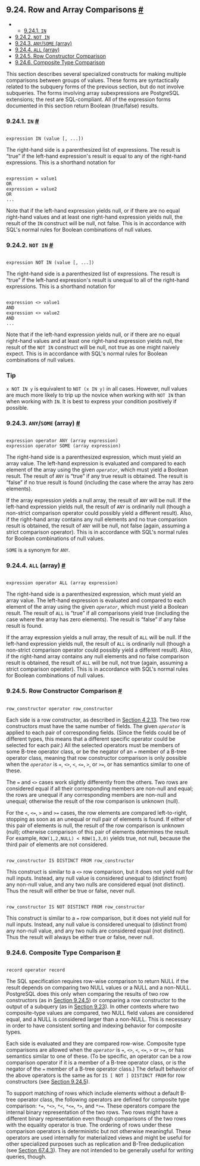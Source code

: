 ## 9.24. Row and Array Comparisons [#](#FUNCTIONS-COMPARISONS)

  * *   [9.24.1. `IN`](functions-comparisons.html#FUNCTIONS-COMPARISONS-IN-SCALAR)
  * [9.24.2. `NOT IN`](functions-comparisons.html#FUNCTIONS-COMPARISONS-NOT-IN)
  * [9.24.3. `ANY`/`SOME` (array)](functions-comparisons.html#FUNCTIONS-COMPARISONS-ANY-SOME)
  * [9.24.4. `ALL` (array)](functions-comparisons.html#FUNCTIONS-COMPARISONS-ALL)
  * [9.24.5. Row Constructor Comparison](functions-comparisons.html#ROW-WISE-COMPARISON)
  * [9.24.6. Composite Type Comparison](functions-comparisons.html#COMPOSITE-TYPE-COMPARISON)

This section describes several specialized constructs for making multiple comparisons between groups of values. These forms are syntactically related to the subquery forms of the previous section, but do not involve subqueries. The forms involving array subexpressions are PostgreSQL extensions; the rest are SQL-compliant. All of the expression forms documented in this section return Boolean (true/false) results.

### 9.24.1. `IN` [#](#FUNCTIONS-COMPARISONS-IN-SCALAR)

```

expression IN (value [, ...])
```

The right-hand side is a parenthesized list of expressions. The result is “true” if the left-hand expression's result is equal to any of the right-hand expressions. This is a shorthand notation for

```

expression = value1
OR
expression = value2
OR
...
```

Note that if the left-hand expression yields null, or if there are no equal right-hand values and at least one right-hand expression yields null, the result of the `IN` construct will be null, not false. This is in accordance with SQL's normal rules for Boolean combinations of null values.

### 9.24.2. `NOT IN` [#](#FUNCTIONS-COMPARISONS-NOT-IN)

```

expression NOT IN (value [, ...])
```

The right-hand side is a parenthesized list of expressions. The result is “true” if the left-hand expression's result is unequal to all of the right-hand expressions. This is a shorthand notation for

```

expression <> value1
AND
expression <> value2
AND
...
```

Note that if the left-hand expression yields null, or if there are no equal right-hand values and at least one right-hand expression yields null, the result of the `NOT IN` construct will be null, not true as one might naively expect. This is in accordance with SQL's normal rules for Boolean combinations of null values.

### Tip

`x NOT IN y` is equivalent to `NOT (x IN y)` in all cases. However, null values are much more likely to trip up the novice when working with `NOT IN` than when working with `IN`. It is best to express your condition positively if possible.

### 9.24.3. `ANY`/`SOME` (array) [#](#FUNCTIONS-COMPARISONS-ANY-SOME)

```

expression operator ANY (array expression)
expression operator SOME (array expression)
```

The right-hand side is a parenthesized expression, which must yield an array value. The left-hand expression is evaluated and compared to each element of the array using the given *`operator`*, which must yield a Boolean result. The result of `ANY` is “true” if any true result is obtained. The result is “false” if no true result is found (including the case where the array has zero elements).

If the array expression yields a null array, the result of `ANY` will be null. If the left-hand expression yields null, the result of `ANY` is ordinarily null (though a non-strict comparison operator could possibly yield a different result). Also, if the right-hand array contains any null elements and no true comparison result is obtained, the result of `ANY` will be null, not false (again, assuming a strict comparison operator). This is in accordance with SQL's normal rules for Boolean combinations of null values.

`SOME` is a synonym for `ANY`.

### 9.24.4. `ALL` (array) [#](#FUNCTIONS-COMPARISONS-ALL)

```

expression operator ALL (array expression)
```

The right-hand side is a parenthesized expression, which must yield an array value. The left-hand expression is evaluated and compared to each element of the array using the given *`operator`*, which must yield a Boolean result. The result of `ALL` is “true” if all comparisons yield true (including the case where the array has zero elements). The result is “false” if any false result is found.

If the array expression yields a null array, the result of `ALL` will be null. If the left-hand expression yields null, the result of `ALL` is ordinarily null (though a non-strict comparison operator could possibly yield a different result). Also, if the right-hand array contains any null elements and no false comparison result is obtained, the result of `ALL` will be null, not true (again, assuming a strict comparison operator). This is in accordance with SQL's normal rules for Boolean combinations of null values.

### 9.24.5. Row Constructor Comparison [#](#ROW-WISE-COMPARISON)

```

row_constructor operator row_constructor
```

Each side is a row constructor, as described in [Section 4.2.13](sql-expressions.html#SQL-SYNTAX-ROW-CONSTRUCTORS "4.2.13. Row Constructors"). The two row constructors must have the same number of fields. The given *`operator`* is applied to each pair of corresponding fields. (Since the fields could be of different types, this means that a different specific operator could be selected for each pair.) All the selected operators must be members of some B-tree operator class, or be the negator of an `=` member of a B-tree operator class, meaning that row constructor comparison is only possible when the *`operator`* is `=`, `<>`, `<`, `<=`, `>`, or `>=`, or has semantics similar to one of these.

The `=` and `<>` cases work slightly differently from the others. Two rows are considered equal if all their corresponding members are non-null and equal; the rows are unequal if any corresponding members are non-null and unequal; otherwise the result of the row comparison is unknown (null).

For the `<`, `<=`, `>` and `>=` cases, the row elements are compared left-to-right, stopping as soon as an unequal or null pair of elements is found. If either of this pair of elements is null, the result of the row comparison is unknown (null); otherwise comparison of this pair of elements determines the result. For example, `ROW(1,2,NULL) < ROW(1,3,0)` yields true, not null, because the third pair of elements are not considered.

```

row_constructor IS DISTINCT FROM row_constructor
```

This construct is similar to a `<>` row comparison, but it does not yield null for null inputs. Instead, any null value is considered unequal to (distinct from) any non-null value, and any two nulls are considered equal (not distinct). Thus the result will either be true or false, never null.

```

row_constructor IS NOT DISTINCT FROM row_constructor
```

This construct is similar to a `=` row comparison, but it does not yield null for null inputs. Instead, any null value is considered unequal to (distinct from) any non-null value, and any two nulls are considered equal (not distinct). Thus the result will always be either true or false, never null.

### 9.24.6. Composite Type Comparison [#](#COMPOSITE-TYPE-COMPARISON)

```

record operator record
```

The SQL specification requires row-wise comparison to return NULL if the result depends on comparing two NULL values or a NULL and a non-NULL. PostgreSQL does this only when comparing the results of two row constructors (as in [Section 9.24.5](functions-comparisons.html#ROW-WISE-COMPARISON "9.24.5. Row Constructor Comparison")) or comparing a row constructor to the output of a subquery (as in [Section 9.23](functions-subquery.html "9.23. Subquery Expressions")). In other contexts where two composite-type values are compared, two NULL field values are considered equal, and a NULL is considered larger than a non-NULL. This is necessary in order to have consistent sorting and indexing behavior for composite types.

Each side is evaluated and they are compared row-wise. Composite type comparisons are allowed when the *`operator`* is `=`, `<>`, `<`, `<=`, `>` or `>=`, or has semantics similar to one of these. (To be specific, an operator can be a row comparison operator if it is a member of a B-tree operator class, or is the negator of the `=` member of a B-tree operator class.) The default behavior of the above operators is the same as for `IS [ NOT ] DISTINCT FROM` for row constructors (see [Section 9.24.5](functions-comparisons.html#ROW-WISE-COMPARISON "9.24.5. Row Constructor Comparison")).

To support matching of rows which include elements without a default B-tree operator class, the following operators are defined for composite type comparison: `*=`, `*<>`, `*<`, `*<=`, `*>`, and `*>=`. These operators compare the internal binary representation of the two rows. Two rows might have a different binary representation even though comparisons of the two rows with the equality operator is true. The ordering of rows under these comparison operators is deterministic but not otherwise meaningful. These operators are used internally for materialized views and might be useful for other specialized purposes such as replication and B-Tree deduplication (see [Section 67.4.3](btree-implementation.html#BTREE-DEDUPLICATION "67.4.3. Deduplication")). They are not intended to be generally useful for writing queries, though.